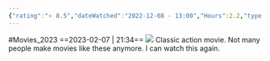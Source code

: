 ```yaml
---
{"rating":"⭐ 8.5","dateWatched":"2022-12-08 - 13:00","Hours":2.2,"type":"movie","subType":null,"title":"Top Gun: Maverick","englishTitle":"Top Gun: Maverick","year":"2022","dataSource":"OMDbAPI","url":"https://www.imdb.com/title/tt1745960/","id":"tt1745960","genres":["Action","Drama"],"producer":"Joseph Kosinski","duration":"130 min","onlineRating":8.3,"actors":["Tom Cruise","Jennifer Connelly","Miles Teller"],"image":"https://m.media-amazon.com/images/M/MV5BZWYzOGEwNTgtNWU3NS00ZTQ0LWJkODUtMmVhMjIwMjA1ZmQwXkEyXkFqcGdeQXVyMjkwOTAyMDU@._V1_SX300.jpg","released":true,"streamingServices":null,"premiere":"27/05/2022","watched":false,"lastWatched":"","personalRating":0,"tags":["mediaDB/tv/movie"],"dg-publish":true,"permalink":"/media-db/movies/top-gun-maverick-2022/","dgPassFrontmatter":true,"noteIcon":"1","created":"2023-11-14T21:08:36.020+05:30","updated":"2023-12-10T20:48:23.849+05:30"}
---
```


#Movies_2023 
==2023-02-07 | 21:34==
<img src="https://m.media-amazon.com/images/M/MV5BZWYzOGEwNTgtNWU3NS00ZTQ0LWJkODUtMmVhMjIwMjA1ZmQwXkEyXkFqcGdeQXVyMjkwOTAyMDU@._V1_SX300.jpg">
Classic action movie. Not many people make movies like these anymore. I can watch this again.